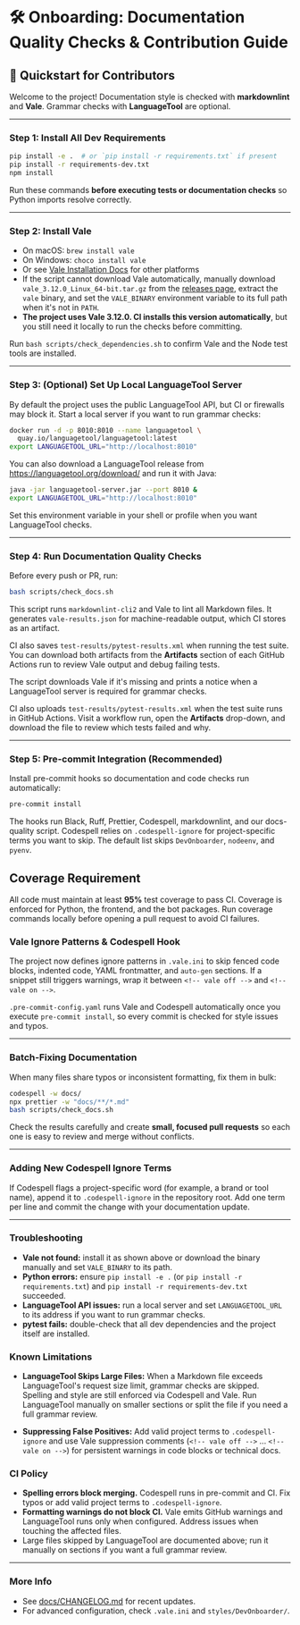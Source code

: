 # 🛠️ Onboarding: Documentation Quality Checks & Contribution Guide

## 🚀 Quickstart for Contributors

Welcome to the project! Documentation style is checked with **markdownlint** and
**Vale**. Grammar checks with **LanguageTool** are optional.

---

### Step 1: Install All Dev Requirements

```bash
pip install -e .  # or `pip install -r requirements.txt` if present
pip install -r requirements-dev.txt
npm install
```

Run these commands **before executing tests or documentation checks** so Python
imports resolve correctly.

---

### Step 2: Install Vale

* On macOS: `brew install vale`
* On Windows: `choco install vale`
* Or see [Vale Installation Docs](https://vale.sh/docs/installation/) for other platforms
* If the script cannot download Vale automatically, manually download
  `vale_3.12.0_Linux_64-bit.tar.gz` from the
  [releases page](https://github.com/errata-ai/vale/releases), extract the `vale`
  binary, and set the `VALE_BINARY` environment variable to its full path when
  it's not in `PATH`.
* **The project uses Vale 3.12.0. CI installs this version automatically**, but
  you still need it locally to run the checks before committing.

Run `bash scripts/check_dependencies.sh` to confirm Vale and the Node test tools are installed.

---

### Step 3: (Optional) Set Up Local LanguageTool Server

By default the project uses the public LanguageTool API, but CI or firewalls may
block it. Start a local server if you want to run grammar checks:

```bash
docker run -d -p 8010:8010 --name languagetool \
  quay.io/languagetool/languagetool:latest
export LANGUAGETOOL_URL="http://localhost:8010"
```

You can also download a LanguageTool release from <https://languagetool.org/download/> and run it with Java:

```bash
java -jar languagetool-server.jar --port 8010 &
export LANGUAGETOOL_URL="http://localhost:8010"
```

Set this environment variable in your shell or profile when you want LanguageTool checks.

---

### Step 4: Run Documentation Quality Checks

Before every push or PR, run:

```bash
bash scripts/check_docs.sh
```

This script runs `markdownlint-cli2` and Vale to lint all Markdown files. It
generates `vale-results.json` for machine-readable output, which CI stores as an
artifact.

CI also saves `test-results/pytest-results.xml` when running the test suite. You
can download both artifacts from the **Artifacts** section of each GitHub
Actions run to review Vale output and debug failing tests.

The script downloads Vale if it's missing and prints a notice when a LanguageTool server is required for grammar checks.

CI also uploads `test-results/pytest-results.xml` when the test suite runs in
GitHub Actions. Visit a workflow run, open the **Artifacts** drop-down, and
download the file to review which tests failed and why.

---

### Step 5: Pre‑commit Integration (Recommended)

Install pre-commit hooks so documentation and code checks run automatically:

```bash
pre-commit install
```

The hooks run Black, Ruff, Prettier, Codespell, markdownlint, and our
docs-quality script.
Codespell relies on `.codespell-ignore` for project-specific terms you want to
skip. The default list skips `DevOnboarder`, `nodeenv`, and `pyenv`.

## Coverage Requirement

All code must maintain at least **95%** test coverage to pass CI. Coverage is
enforced for Python, the frontend, and the bot packages. Run coverage commands
locally before opening a pull request to avoid CI failures.

### Vale Ignore Patterns & Codespell Hook

The project now defines ignore patterns in `.vale.ini` to skip fenced code
blocks, indented code, YAML frontmatter, and `auto-gen` sections. If a snippet
still triggers warnings, wrap it between `<!-- vale off -->` and `<!-- vale on -->`.

`.pre-commit-config.yaml` runs Vale and Codespell automatically once you execute
`pre-commit install`, so every commit is checked for style issues and typos.

---

### Batch‑Fixing Documentation

When many files share typos or inconsistent formatting, fix them in bulk:

```bash
codespell -w docs/
npx prettier -w "docs/**/*.md"
bash scripts/check_docs.sh
```

Check the results carefully and create **small, focused pull requests** so each
one is easy to review and merge without conflicts.

---

### Adding New Codespell Ignore Terms

If Codespell flags a project-specific word (for example, a brand or tool name),
append it to `.codespell-ignore` in the repository root. Add one term per line
and commit the change with your documentation update.

---

### Troubleshooting

* **Vale not found:** install it as shown above or download the binary manually and set `VALE_BINARY` to its path.
* **Python errors:** ensure `pip install -e .` (or `pip install -r requirements.txt`)
  and `pip install -r requirements-dev.txt` succeeded.
* **LanguageTool API issues:** run a local server and set `LANGUAGETOOL_URL` to
  its address if you want to run grammar checks.
* **pytest fails:** double-check that all dev dependencies and the project itself are installed.

### Known Limitations

- **LanguageTool Skips Large Files:**
  When a Markdown file exceeds LanguageTool's request size limit, grammar checks
  are skipped. Spelling and style are still enforced via Codespell and Vale.
  Run LanguageTool manually on smaller sections or split the file if you need a
  full grammar review.

- **Suppressing False Positives:**
  Add valid project terms to `.codespell-ignore` and use Vale suppression
  comments (`<!-- vale off -->` ... `<!-- vale on -->`) for persistent warnings
  in code blocks or technical docs.

### CI Policy

  - **Spelling errors block merging.** Codespell runs in pre-commit and CI. Fix
    typos or add valid project terms to `.codespell-ignore`.
  - **Formatting warnings do not block CI.** Vale emits GitHub warnings and
    LanguageTool runs only when configured. Address issues when touching the
    affected files.
  - Large files skipped by LanguageTool are documented above; run it manually on
    sections if you want a full grammar review.

---

### More Info

* See [docs/CHANGELOG.md](CHANGELOG.md) for recent updates.
* For advanced configuration, check `.vale.ini` and `styles/DevOnboarder/`.

